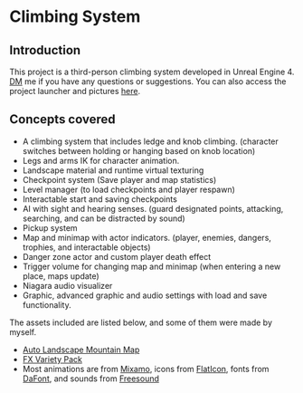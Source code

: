 # Climbing System
## Introduction
This project is a third-person climbing system developed in Unreal Engine 4.
[DM](https://discord.com/users/810853382193545227) me if you have any questions or suggestions.
You can also access the project launcher and pictures [here](https://mega.nz/folder/LDAAhb5Y#frl5IvkF-xYM8m83rz8Llg).

## Concepts covered
- A climbing system that includes ledge and knob climbing. (character switches between holding or hanging based on knob location)
- Legs and arms IK for character animation.
- Landscape material and runtime virtual texturing
- Checkpoint system (Save player and map statistics)
- Level manager (to load checkpoints and player respawn)
- Interactable start and saving checkpoints
- AI with sight and hearing senses. (guard designated points, attacking, searching, and can be distracted by sound)
- Pickup system
- Map and minimap with actor indicators. (player, enemies, dangers, trophies, and interactable objects)
- Danger zone actor and custom player death effect
- Trigger volume for changing map and minimap (when entering a new place, maps update)
- Niagara audio visualizer
- Graphic, advanced graphic and audio settings with load and save functionality.

The assets included are listed below, and some of them were made by myself.
- [Auto Landscape Mountain Map](https://www.unrealsensei.com/asset/autolandscape)
- [FX Variety Pack](https://www.unrealengine.com/marketplace/en-US/product/a36bac8b05004e999dd4b1d332501f49)
- Most animations are from [Mixamo](https://www.mixamo.com/), icons from [FlatIcon](https://www.flaticon.com/), fonts from [DaFont](https://www.dafont.com/), and sounds from [Freesound](https://freesound.org/)
